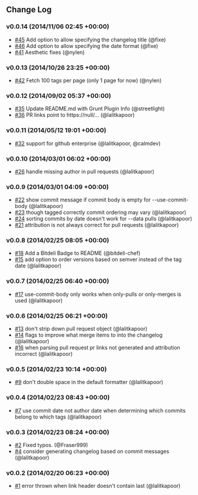 ## Change Log

### v0.0.14 (2014/11/06 02:45 +00:00)
- [#45](https://github.com/lalitkapoor/github-changes/pull/45) Add option to allow specifying the changelog title (@fixe)
- [#46](https://github.com/lalitkapoor/github-changes/pull/46) Add option to allow specifying the date format (@fixe)
- [#41](https://github.com/lalitkapoor/github-changes/pull/41) Aesthetic fixes (@nylen)

### v0.0.13 (2014/10/26 23:25 +00:00)
- [#42](https://github.com/lalitkapoor/github-changes/pull/42) Fetch 100 tags per page (only 1 page for now) (@nylen)

### v0.0.12 (2014/09/02 05:37 +00:00)
- [#35](https://github.com/lalitkapoor/github-changes/pull/35) Update README.md with Grunt Plugin Info (@streetlight)
- [#36](https://github.com/lalitkapoor/github-changes/pull/36) PR links point to https://null/... (@lalitkapoor)

### v0.0.11 (2014/05/12 19:01 +00:00)
- [#32](https://github.com/lalitkapoor/github-changes/pull/32) support for github enterprise (@lalitkapoor, @calmdev)

### v0.0.10 (2014/03/01 06:02 +00:00)
- [#26](https://github.com/lalitkapoor/github-changes/pull/26) handle missing author in pull requests (@lalitkapoor)

### v0.0.9 (2014/03/01 04:09 +00:00)
- [#22](https://github.com/lalitkapoor/github-changes/pull/22) show commit message if commit body is empty for --use-commit-body (@lalitkapoor)
- [#23](https://github.com/lalitkapoor/github-changes/pull/23) though tagged correctly commit ordering may vary (@lalitkapoor)
- [#24](https://github.com/lalitkapoor/github-changes/pull/24) sorting commits by date doesn't work for --data pulls (@lalitkapoor)
- [#21](https://github.com/lalitkapoor/github-changes/pull/21) attribution is not always correct for pull requests (@lalitkapoor)

### v0.0.8 (2014/02/25 08:05 +00:00)
- [#18](https://github.com/lalitkapoor/github-changes/pull/18) Add a Bitdeli Badge to README (@bitdeli-chef)
- [#15](https://github.com/lalitkapoor/github-changes/pull/15) add option to order versions based on semver instead of the tag date (@lalitkapoor)

### v0.0.7 (2014/02/25 06:40 +00:00)
- [#17](https://github.com/lalitkapoor/github-changes/pull/17) use-commit-body only works when only-pulls or only-merges is used (@lalitkapoor)

### v0.0.6 (2014/02/25 06:21 +00:00)
- [#13](https://github.com/lalitkapoor/github-changes/pull/13) don't strip down pull request object (@lalitkapoor)
- [#14](https://github.com/lalitkapoor/github-changes/pull/14) flags to improve what merge items to into the changelog (@lalitkapoor)
- [#16](https://github.com/lalitkapoor/github-changes/pull/16) when parsing pull request pr links not generated and attribution incorrect (@lalitkapoor)

### v0.0.5 (2014/02/23 10:14 +00:00)
- [#9](https://github.com/lalitkapoor/github-changes/pull/9) don't double space in the default formatter (@lalitkapoor)

### v0.0.4 (2014/02/23 08:43 +00:00)
- [#7](https://github.com/lalitkapoor/github-changes/pull/7) use commit date not author date when determining which commits belong to which tags (@lalitkapoor)

### v0.0.3 (2014/02/23 08:24 +00:00)
- [#2](https://github.com/lalitkapoor/github-changes/pull/2) Fixed typos. (@Fraser999)
- [#4](https://github.com/lalitkapoor/github-changes/pull/4) consider generating changelog based on commit messages (@lalitkapoor)

### v0.0.2 (2014/02/20 06:23 +00:00)
- [#1](https://github.com/lalitkapoor/github-changes/pull/1) error thrown when link header doesn't contain last (@lalitkapoor)
